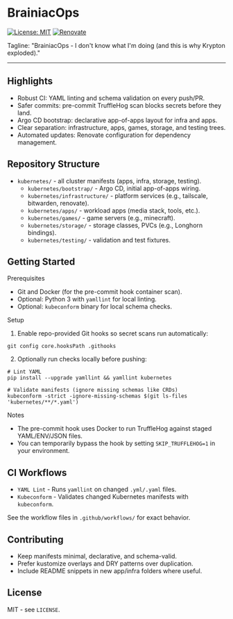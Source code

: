 # BrainiacOps

[![License: MIT](https://img.shields.io/badge/License-MIT-blue.svg)](LICENSE)
[![Renovate](https://img.shields.io/badge/renovate-enabled-brightgreen.svg)](https://renovatebot.com)

Tagline: "BrainiacOps - I don't know what I'm doing (and this is why Krypton exploded)."

---

## Highlights

- Robust CI: YAML linting and schema validation on every push/PR.
- Safer commits: pre-commit TruffleHog scan blocks secrets before they land.
- Argo CD bootstrap: declarative app-of-apps layout for infra and apps.
- Clear separation: infrastructure, apps, games, storage, and testing trees.
- Automated updates: Renovate configuration for dependency management.

## Repository Structure

- `kubernetes/` - all cluster manifests (apps, infra, storage, testing).
  - `kubernetes/bootstrap/` - Argo CD, initial app-of-apps wiring.
  - `kubernetes/infrastructure/` - platform services (e.g., tailscale, bitwarden, renovate).
  - `kubernetes/apps/` - workload apps (media stack, tools, etc.).
  - `kubernetes/games/` - game servers (e.g., minecraft).
  - `kubernetes/storage/` - storage classes, PVCs (e.g., Longhorn bindings).
  - `kubernetes/testing/` - validation and test fixtures.

## Getting Started

Prerequisites

- Git and Docker (for the pre-commit hook container scan).
- Optional: Python 3 with `yamllint` for local linting.
- Optional: `kubeconform` binary for local schema checks.

Setup

1) Enable repo-provided Git hooks so secret scans run automatically:

```
git config core.hooksPath .githooks
```

2) Optionally run checks locally before pushing:

```
# Lint YAML
pip install --upgrade yamllint && yamllint kubernetes

# Validate manifests (ignore missing schemas like CRDs)
kubeconform -strict -ignore-missing-schemas $(git ls-files 'kubernetes/**/*.yaml')
```

Notes

- The pre-commit hook uses Docker to run TruffleHog against staged YAML/ENV/JSON files.
- You can temporarily bypass the hook by setting `SKIP_TRUFFLEHOG=1` in your environment.

## CI Workflows

- `YAML Lint` - Runs `yamllint` on changed `.yml/.yaml` files.
- `Kubeconform` - Validates changed Kubernetes manifests with `kubeconform`.

See the workflow files in `.github/workflows/` for exact behavior.

## Contributing

- Keep manifests minimal, declarative, and schema-valid.
- Prefer kustomize overlays and DRY patterns over duplication.
- Include README snippets in new app/infra folders where useful.

## License

MIT - see `LICENSE`.
